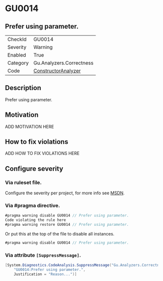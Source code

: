 # GU0014
## Prefer using parameter.

<!-- start generated table -->
<table>
  <tr>
    <td>CheckId</td>
    <td>GU0014</td>
  </tr>
  <tr>
    <td>Severity</td>
    <td>Warning</td>
  </tr>
  <tr>
    <td>Enabled</td>
    <td>True</td>
  </tr>
  <tr>
    <td>Category</td>
    <td>Gu.Analyzers.Correctness</td>
  </tr>
  <tr>
    <td>Code</td>
    <td><a href="https://github.com/DotNetAnalyzers/Gu.Analyzers/blob/master/Gu.Analyzers/Analyzers/ConstructorAnalyzer.cs">ConstructorAnalyzer</a></td>
  </tr>
</table>
<!-- end generated table -->

## Description

Prefer using parameter.

## Motivation

ADD MOTIVATION HERE

## How to fix violations

ADD HOW TO FIX VIOLATIONS HERE

<!-- start generated config severity -->
## Configure severity

### Via ruleset file.

Configure the severity per project, for more info see [MSDN](https://msdn.microsoft.com/en-us/library/dd264949.aspx).

### Via #pragma directive.
```C#
#pragma warning disable GU0014 // Prefer using parameter.
Code violating the rule here
#pragma warning restore GU0014 // Prefer using parameter.
```

Or put this at the top of the file to disable all instances.
```C#
#pragma warning disable GU0014 // Prefer using parameter.
```

### Via attribute `[SuppressMessage]`.

```C#
[System.Diagnostics.CodeAnalysis.SuppressMessage("Gu.Analyzers.Correctness", 
    "GU0014:Prefer using parameter.", 
    Justification = "Reason...")]
```
<!-- end generated config severity -->